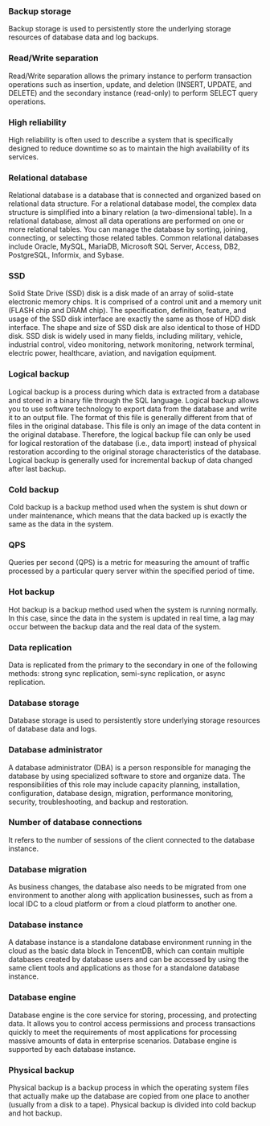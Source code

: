 
### **Backup storage**
Backup storage is used to persistently store the underlying storage resources of database data and log backups.
### **Read/Write separation**
Read/Write separation allows the primary instance to perform transaction operations such as insertion, update, and deletion (INSERT, UPDATE, and DELETE) and the secondary instance (read-only) to perform SELECT query operations.


### **High reliability**
High reliability is often used to describe a system that is specifically designed to reduce downtime so as to maintain the high availability of its services.
### **Relational database**
Relational database is a database that is connected and organized based on relational data structure. For a relational database model, the complex data structure is simplified into a binary relation (a two-dimensional table). In a relational database, almost all data operations are performed on one or more relational tables. You can manage the database by sorting, joining, connecting, or selecting those related tables.
Common relational databases include Oracle, MySQL, MariaDB, Microsoft SQL Server, Access, DB2, PostgreSQL, Informix, and Sybase.
### **SSD**
Solid State Drive (SSD) disk is a disk made of an array of solid-state electronic memory chips. It is comprised of a control unit and a memory unit (FLASH chip and DRAM chip). The specification, definition, feature, and usage of the SSD disk interface are exactly the same as those of HDD disk interface. The shape and size of SSD disk are also identical to those of HDD disk. SSD disk is widely used in many fields, including military, vehicle, industrial control, video monitoring, network monitoring, network terminal, electric power, healthcare, aviation, and navigation equipment.


### **Logical backup**
Logical backup is a process during which data is extracted from a database and stored in a binary file through the SQL language. Logical backup allows you to use software technology to export data from the database and write it to an output file. The format of this file is generally different from that of files in the original database. This file is only an image of the data content in the original database. Therefore, the logical backup file can only be used for logical restoration of the database (i.e., data import) instead of physical restoration according to the original storage characteristics of the database. Logical backup is generally used for incremental backup of data changed after last backup.
### **Cold backup**
Cold backup is a backup method used when the system is shut down or under maintenance, which means that the data backed up is exactly the same as the data in the system.


### **QPS**
Queries per second (QPS) is a metric for measuring the amount of traffic processed by a particular query server within the specified period of time. 
### **Hot backup**
Hot backup is a backup method used when the system is running normally. In this case, since the data in the system is updated in real time, a lag may occur between the backup data and the real data of the system.
### **Data replication**
Data is replicated from the primary to the secondary in one of the following methods: strong sync replication, semi-sync replication, or async replication.
### **Database storage**
Database storage is used to persistently store underlying storage resources of database data and logs.
### **Database administrator**
A database administrator (DBA) is a person responsible for managing the database by using specialized software to store and organize data. The responsibilities of this role may include capacity planning, installation, configuration, database design, migration, performance monitoring, security, troubleshooting, and backup and restoration.
### **Number of database connections**
It refers to the number of sessions of the client connected to the database instance.
### **Database migration**
As business changes, the database also needs to be migrated from one environment to another along with application businesses, such as from a local IDC to a cloud platform or from a cloud platform to another one.
### **Database instance**
A database instance is a standalone database environment running in the cloud as the basic data block in TencentDB, which can contain multiple databases created by database users and can be accessed by using the same client tools and applications as those for a standalone database instance.
### **Database engine**
Database engine is the core service for storing, processing, and protecting data. It allows you to control access permissions and process transactions quickly to meet the requirements of most applications for processing massive amounts of data in enterprise scenarios. Database engine is supported by each database instance.

### **Physical backup**
Physical backup is a backup process in which the operating system files that actually make up the database are copied from one place to another (usually from a disk to a tape). Physical backup is divided into cold backup and hot backup.
